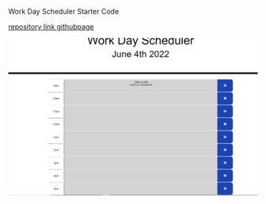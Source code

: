 Work Day Scheduler Starter Code

[repository link ](https://github.com/bai1eigh/equinox-rising)
[githubpage ](https://link-url-here.org)

![image of scheduler](/develop/assets/weekday%20scheduler.PNG)